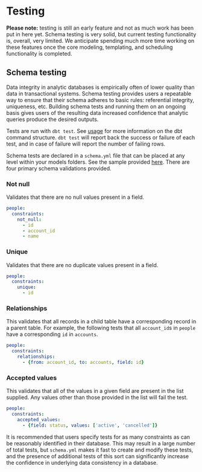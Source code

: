 # Testing

**Please note:** testing is still an early feature and not as much work has been put in here yet. Schema testing is very solid, but current testing functionality is, overall, very limited. We anticipate spending much more time working on these features once the core modeling, templating, and scheduling functionality is completed.

## Schema testing

Data integrity in analytic databases is empirically often of lower quality than data in transactional systems. Schema testing provides users a repeatable way to ensure that their schema adheres to basic rules: referential integrity, uniqueness, etc. Building schema tests and running them on an ongoing basis gives users of the resulting data increased confidence that analytic queries produce the desired outputs.

Tests are run with `dbt test`. See [usage](usage/) for more information on the dbt command structure. `dbt test` will report back the success or failure of each test, and in case of failure will report the number of failing rows.

Schema tests are declared in a `schema.yml` file that can be placed at any level within your models folders. See the sample provided [here](https://github.com/analyst-collective/dbt/blob/master/sample.schema.yml). There are four primary schema validations provided.

### Not null

Validates that there are no null values present in a field.

```YAML
people:
  constraints:
    not_null:
      - id
      - account_id
      - name
```

### Unique

Validates that there are no duplicate values present in a field.

```YAML
people:
  constraints:
    unique:
      - id
```

### Relationships

This validates that all records in a child table have a corresponding record in a parent table. For example, the following tests that all `account_id`s in `people` have a corresponding `id` in `accounts`.

```YAML
people:
  constraints:
    relationships:
      - {from: account_id, to: accounts, field: id}
```

### Accepted values

This validates that all of the values in a given field are present in the list supplied. Any values other than those provided in the list will fail the test.

```YAML
people:
  constraints:
    accepted_values:
      - {field: status, values: ['active', 'cancelled']}
```

It is recommended that users specify tests for as many constraints as can be reasonably identified in their database. This may result in a large number of total tests, but `schema.yml` makes it fast to create and modify these tests, and the presence of additional tests of this sort can significantly increase the confidence in underlying data consistency in a database.
